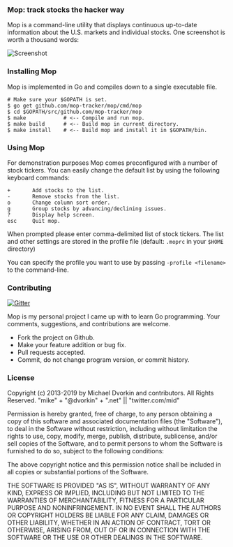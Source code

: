 ### Mop: track stocks the hacker way ###

Mop is a command-line utility that displays continuous up-to-date
information about the U.S. markets and individual stocks. One
screenshot is worth a thousand words:

![Screenshot](https://raw.githubusercontent.com/mop-tracker/mop/master/doc/screenshot.png "Mop Screenshot")

### Installing Mop ###
Mop is implemented in Go and compiles down to a single executable file.

    # Make sure your $GOPATH is set.
    $ go get github.com/mop-tracker/mop/cmd/mop
    $ cd $GOPATH/src/github.com/mop-tracker/mop
    $ make            # <-- Compile and run mop.
    $ make build      # <-- Build mop in current directory.
    $ make install    # <-- Build mop and install it in $GOPATH/bin.


### Using Mop ###
For demonstration purposes Mop comes preconfigured with a number of
stock tickers. You can easily change the default list by using the
following keyboard commands:

    +       Add stocks to the list.
    -       Remove stocks from the list.
    o       Change column sort order.
    g       Group stocks by advancing/declining issues.
    ?       Display help screen.
    esc     Quit mop.

When prompted please enter comma-delimited list of stock tickers. The
list and other settings are stored in the profile file (default: ``.moprc`` in your ``$HOME`` directory)

You can specify the profile you want to use by passing ``-profile <filename>`` to the command-line.

### Contributing ###

[![Gitter](https://badges.gitter.im/Join%20Chat.svg)](https://gitter.im/michaeldv/mop?utm_source=badge&utm_medium=badge&utm_campaign=pr-badge&utm_content=badge)

Mop is my personal project I came up with to learn Go programming. Your
comments, suggestions, and contributions are welcome.

* Fork the project on Github.
* Make your feature addition or bug fix.
* Pull requests accepted.
* Commit, do not change program version, or commit history.


### License ###
Copyright (c) 2013-2019 by Michael Dvorkin and contributors. All Rights Reserved.
"mike" + "@dvorkin" + ".net" || "twitter.com/mid"

Permission is hereby granted, free of charge, to any person obtaining
a copy of this software and associated documentation files (the
"Software"), to deal in the Software without restriction, including
without limitation the rights to use, copy, modify, merge, publish,
distribute, sublicense, and/or sell copies of the Software, and to
permit persons to whom the Software is furnished to do so, subject to
the following conditions:

The above copyright notice and this permission notice shall be
included in all copies or substantial portions of the Software.

THE SOFTWARE IS PROVIDED "AS IS", WITHOUT WARRANTY OF ANY KIND,
EXPRESS OR IMPLIED, INCLUDING BUT NOT LIMITED TO THE WARRANTIES OF
MERCHANTABILITY, FITNESS FOR A PARTICULAR PURPOSE AND
NONINFRINGEMENT. IN NO EVENT SHALL THE AUTHORS OR COPYRIGHT HOLDERS BE
LIABLE FOR ANY CLAIM, DAMAGES OR OTHER LIABILITY, WHETHER IN AN ACTION
OF CONTRACT, TORT OR OTHERWISE, ARISING FROM, OUT OF OR IN CONNECTION
WITH THE SOFTWARE OR THE USE OR OTHER DEALINGS IN THE SOFTWARE.
